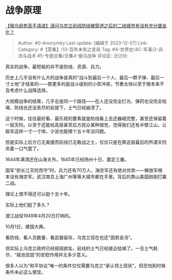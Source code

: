 # 战争原理
[【俄乌局势高手请进】请问乌克兰前线防线被穿透之后的二线城市有没有充分堡垒化？](https://www.zhihu.com/question/633187235/answer/3316252021)

> Author: #0-Anonymity
> Last update: [编辑于 2023-12-07]
> Link:
> Category: #【答集】/13-百年未有之变局 
> Tag: #4-世界史/4C-军事/2-兵法与战术  #5-专题合集/合集4-俄乌战争 
> 评论区:
> 泛讨论:

真实的战争，最短板的并不是防线、资源、兵力。

历史上几乎没有什么大的战争是真的“战斗到最后一个人、最后一颗子弹、最后一寸土地”才结束的——那更多的是战斗级别的小型冲突，节奏太快以至于根本来不及考虑什么战降选择。

大规模战争的结束，几乎总是同一个路径——在人还没完全打光、弹药也没完全枯竭、防线也还没丢尽的前提下，士气已经崩溃了。

这个时候，往往最好看、最乐观的要素就是防线看上去还巍峨完整，甚至还保留着一层天险。以至于还能给高层甚至后方民众某种错觉，觉得我们还有半壁江山，让敌军这样一寸一寸啃，少说也能撑个五十年没问题。

但是实际上后方已无奥援而前线已无敢战之士，仅仅只是在靠这层最后的所谓天险吊着一口气罢了。

1644年满清还在山海关外，1645年已经扬州十日、嘉定三屠。

国军“拒长江天险而守”时，兵力还有70万人，海空军还有绝对优势——解放军根本没有海空军。武汉南京上海广州等等大城市都在手里。背后的靠山美国刚刚打赢二战。

理论上恨不得还可以挺个五十年。

实际上他们挺了多久？

渡江战役1949年4月20日打响的。

10月1日，建国大典。

看防线、看人员数量、看武器留存，乌克兰现在也还“固若金汤”。

但实际上乌克兰政府已经摇摇欲坠，前线的士气已经接近枯竭了。一旦士气耗尽，“城池坚固”的安慰作用并无多少意义。

很多人以为“和平协议”唯一的条件仅仅需要乌克兰“承认领土现状”，但恐怕到时候条件未必这么便宜。